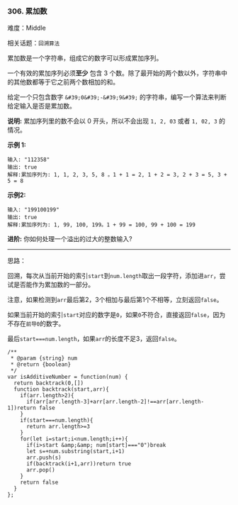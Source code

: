 ### 306. 累加数

难度：Middle

相关话题：`回溯算法`

累加数是一个字符串，组成它的数字可以形成累加序列。



一个有效的累加序列必须**至少** 包含 3 个数。除了最开始的两个数以外，字符串中的其他数都等于它之前两个数相加的和。



给定一个只包含数字 `&#39;0&#39;-&#39;9&#39;` 的字符串，编写一个算法来判断给定输入是否是累加数。



**说明:** 累加序列里的数不会以 0 开头，所以不会出现 `1, 2, 03`  或者 `1, 02, 3` 的情况。



**示例 1:** 



```
输入: "112358"
输出: true 
解释:累加序列为: 1, 1, 2, 3, 5, 8 。1 + 1 = 2, 1 + 2 = 3, 2 + 3 = 5, 3 + 5 = 8
```


**示例2:** 



```
输入: "199100199"
输出: true 
解释:累加序列为: 1, 99, 100, 199。1 + 99 = 100, 99 + 100 = 199
```


**进阶:** 
你如何处理一个溢出的过大的整数输入?




-----

思路：

回溯，每次从当前开始的索引`start`到`num.length`取出一段字符，添加进`arr`，尝试是否能作为累加数的一部分。

注意，如果检测到`arr`最后第2，3个相加与最后第1个不相等，立刻返回`false`。

如果当前开始的索引`start`对应的数字是`0`，如果`0`不符合，直接返回`false`，因为不存在`前导0`的数字。

最后`start===num.length`，如果`arr`的长度不足3，返回`false`。

```
/**
 * @param {string} num
 * @return {boolean}
 */
var isAdditiveNumber = function(num) {
  return backtrack(0,[])
  function backtrack(start,arr){
    if(arr.length>2){
      if(arr[arr.length-3]+arr[arr.length-2]!==arr[arr.length-1])return false
    }
    if(start===num.length){
      return arr.length>=3
    }
    for(let i=start;i<num.length;i++){
      if(i>start &amp;&amp; num[start]==="0")break
      let s=+num.substring(start,i+1)
      arr.push(s)
      if(backtrack(i+1,arr))return true
      arr.pop()
    }
    return false
  }
};
```

